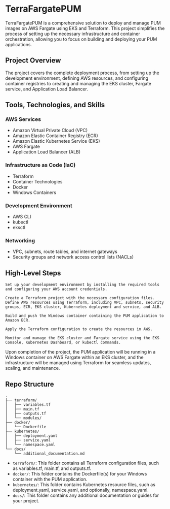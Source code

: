 
# TerraFargatePUM

TerraFargatePUM is a comprehensive solution to deploy and manage PUM images on AWS Fargate using EKS and Terraform. This project simplifies the process of setting up the necessary infrastructure and container orchestration, allowing you to focus on building and deploying your PUM applications.

## Project Overview
The project covers the complete deployment process, from setting up the development environment, defining AWS resources, and configuring container registries to creating and managing the EKS cluster, Fargate service, and Application Load Balancer.

## Tools, Technologies, and Skills

### AWS Services
- Amazon Virtual Private Cloud (VPC)
- Amazon Elastic Container Registry (ECR)
- Amazon Elastic Kubernetes Service (EKS)
- AWS Fargate
- Application Load Balancer (ALB)

### Infrastructure as Code (IaC)

- Terraform
- Container Technologies
- Docker
- Windows Containers

### Development Environment

- AWS CLI
- kubectl
- eksctl

### Networking

- VPC, subnets, route tables, and internet gateways
- Security groups and network access control lists (NACLs)

## High-Level Steps

    Set up your development environment by installing the required tools and configuring your AWS account credentials.

    Create a Terraform project with the necessary configuration files.
    Define AWS resources using Terraform, including VPC, subnets, security groups, ECR, EKS cluster, Kubernetes deployment and service, and ALB.

    Build and push the Windows container containing the PUM application to Amazon ECR.

    Apply the Terraform configuration to create the resources in AWS.

    Monitor and manage the EKS cluster and Fargate service using the EKS Console, Kubernetes Dashboard, or kubectl commands.

Upon completion of the project, the PUM application will be running in a Windows container on AWS Fargate within an EKS cluster, and the infrastructure will be managed using Terraform for seamless updates, scaling, and maintenance.


## Repo Structure

``` text
.
├── terraform/
│   ├── variables.tf
│   ├── main.tf
│   ├── outputs.tf
│   └── modules/
├── docker/
│   └── Dockerfile
├── kubernetes/
│   ├── deployment.yaml
│   ├── service.yaml
│   └── namespace.yaml
└── docs/
    └── additional_documentation.md
```

- `terraform/`: This folder contains all Terraform configuration files, such as variables.tf, main.tf, and outputs.tf.
- `docker/`: This folder contains the Dockerfile(s) for your Windows container with the PUM application.
- `kubernetes/`: This folder contains Kubernetes resource files, such as deployment.yaml, service.yaml, and optionally, namespace.yaml.
- `docs/`: This folder contains any additional documentation or guides for your project.